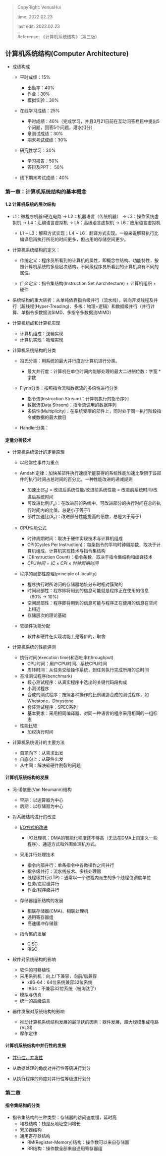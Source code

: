> CopyRight: VenusHui
>  
> time: 2022.02.23
>
> last edit: 2022.02.23
>  
> Reference: 《计算机系统结构》（第三版）

## 计算机系统结构(Computer Architecture)

* 成绩构成

  + 平时成绩：15%
    - 出勤率：40%
    - 作业：30%
    - 模拟实验：30%

  + 在线学习成绩：25%
    - 平时成绩：40%（完成学习，并且3月21日前在互动问答栏目中提出5个问题，回答5个问题，灌水扣分）
    - 章测试成绩：30%
    - 期末考试成绩：30%

  + 研究性学习：20%
    - 学习报告：50%
    - 答辩及PPT： 50%

  + 线下期末考试成绩：40%

### 第一章：计算机系统结构的基本概念

#### 1.2 计算机系统的层次结构

* L1：微程序机器/硬连电路 -> L2：机器语言（传统机器） -> L3：操作系统虚拟机 -> L4：汇编语言虚拟机 -> L5：高级语言虚拟机 -> L6：应用语言虚拟机
  
  + L1 ~ L3：解释方式实现；L4 ~ L6：翻译方式实现。一般来说解释执行比编译后再执行所花的时间更多，但占用的存储空间更少。

* 计算机系统结构的定义：

  + 传统定义：程序员所看到的计算机的属性，即概念性结构、功能特性，按照计算机系统的多级层次结构，不同级程序员所看到的计算机具有不同的属性。

  + 广义定义：指令集结构(Instruction Set Aarchitecture) + 计算机组织 + 硬件

* 系统结构的重大转折：从单纯依靠指令级并行（流水线），转向开发线程及并行（超线程(Hyper-Treading)、多核：物理+逻辑）和数据级并行（并行计算、单指令多数据流SIMD、多指令多数据流MIMD）

* 计算机组成和计算机实现
  + 计算机组成：逻辑实现
  + 计算机实现：物理实现

* 计算机系统结构的分类

  + 冯氏分类：用系统的最大并行度对计算机进行分类。
    - 最大并行度：计算机在单位时间内能够处理的最大二进制位数：字宽 * 字数

  + Flynn分类：按照指令流和数据流的多倍性进行分类
    - 指令流(Instruction Stream)：计算机执行的指令序列
    - 数据流(Data Straem)：指令流调用的数据序列
    - 多倍性(Multiplicity)：在系统受限的部件上，同时处于同一执行阶段指令或数据的最大数目

  + Handler分类：

#### 定量分析技术

* 计算机系统设计的定量原理

  + 以经常性事件为重点
  + Amdahl定律：加快某部件执行速度所能获得的系统性能加速比受限于该部件的执行时间占总时间的百分比。一种性能改进的递减规则
    - 加速比($S_n$) = 改进后系统性能/改进前系统性能 = 改进前系统时间/改进后系统时间
    - 可改进比例($F_e$)：在改进前的系统中，可改进部分的执行时间在总的执行时间内的比值，总是小于等于1
    - 部件加速比($S_e$)：改进部分性能提高的倍数，总是大于等于1

  + CPU性能公式
    - 时钟周期时间：取决于硬件实现技术与计算机组成
    - CPI(Cycles Per Instruction)：每条指令的平均时钟周期数，取决于计算机组成、计算机实现技术与指令集结构
    - IC(Instruction Count)：指令条数，取决于指令集结构和编译技术
    - $CPU时间 = IC \times CPI \times 时钟周期时间$

  + 程序的局部性原理(principle of locality)
    - 程序执行时所访问的存储器地址分布时相对簇聚的
    - 时间局部性：程序即将用到的信息可能就是程序正在使用的信息（90% -> 10%）
    - 空间局部性：程序即将用到的信息可能与程序正在使用的信息在空间上相近
    - 存储层次的理论基础

  + 软硬件功能分配
    - 软件和硬件在实现功能上是等价的，取舍

* 计算机系统的性能评测
  + 执行时间(execution time)和吞吐率(throughput)
    - CPU时间：用户CPU时间、系统CPU时间
    - 周转时间：从任务交给操作系统，到任务执行完成所用的总时间
  + 基准测试程序(benchmark)
    - 核心测试程序：从真实程序中选出的关键代码段构成
    - 小测试程序
    - 合成的测试程序：按照各种操作的比例编造合成的测试程序，如Whestone，Dhrystone
    - 套装测试程序：SPEC系列
    - 基本要求：采用相同编译器、对同一种语言的程序采用相同的一组标志
  + 性能比较
    - 加权执行时间

* 计算机系统设计的主要方法
  + 自顶向下：从需求出发
  + 自底向上：从硬件出发
  + 从中间：解决软硬件割裂的问题

#### 计算机系统结构的发展

* 冯·诺依曼(Van Neumann)结构
  + 早期：以运算器为中心
  + 后期：以存储器为中心

* 对系统结构进行的改进
  + [I/O方式的改进](../OperatingSystems/TJU-OS.md/.#14-计算机系统组织)
    - I/O处理机：DMA的智能化程度还不够高（无法在DMA上自定义一些程序）、通道方式和外围处理机方式。

  + 采用并行处理技术
    - 指令内部并行：单条指令中各微操作之间并行
    - 指令级并行：流水线技术、多核处理器
    - 线程级并行(LTP)：通常以一个进程内派生的多个线程位调度单位
    - 任务/进程级并行
    - 作业/程序级并行

  + 存储器组织结构的发展
    - 相联存储器(CMA)、相联处理机
    - 通用寄存器组
    - 高速缓冲存储器

  + 指令集的发展
    - CISC
    - RISC

* 软件对系统结构的影响
  + 软件的可移植性
  + 采用系列机：向上/下兼容，向前/后兼容
    - x86-64：64位系统兼容32位系统
    - IA64：不兼容32位系统（被淘汰了）
  + 模拟与仿真
  + 统一的高级语言

* 器件发展对系统结构的影响
  + 推动计算机系统结构发展的最活跃的因素：器件发展，超大规模集成电路(VLSI)
  + 摩尔定律

#### 计算机系统结构中并行性的发展

* [并行性，并发性](../OperatingSystems/TJU-OS.md/.#并发性)

* 从数据处理的角度对并行性等级进行划分

* 从执行程序的角度对并行性等级进行划分

### 第二章

#### 指令集结构的分类

* 指令集结构的三种类型：存储器的访问速度慢，延时高
  + 堆栈结构：栈是反地址空间增长
  + 累加器结构
  + 通用寄存器结构
    - RM(Register-Memory)结构：操作数可以来自存储器
    - RR结构：操作数全部来自通用寄存器组
